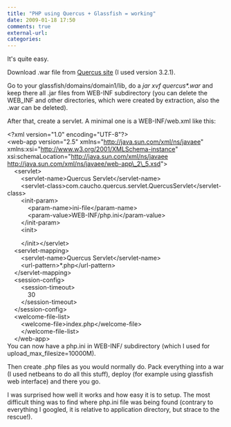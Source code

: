 ```yaml
---
title: "PHP using Quercus + Glassfish = working"
date: 2009-01-18 17:50
comments: true
external-url:
categories:
---
```

It's quite easy.  
  
Download .war file from [Quercus site][1] (I used version 3.2.1).  
  
Go to your glassfish/domains/domain1/lib, do a _jar xvf quercus\*.war_ and keep there all .jar files from WEB-INF subdirectory (you can delete the WEB\_INF and other directories, which were created by extraction, also the .war can be deleted).  
  
After that, create a servlet. A minimal one is a WEB-INF/web.xml like this:  
  
&lt;?xml version="1.0" encoding="UTF-8"?&gt;  
&lt;web-app version="2.5" xmlns="http://java.sun.com/xml/ns/javaee" xmlns:xsi="http://www.w3.org/2001/XMLSchema-instance" xsi:schemaLocation="http://java.sun.com/xml/ns/javaee http://java.sun.com/xml/ns/javaee/web-app\_2\_5.xsd"&gt;  
    &lt;servlet&gt;  
        &lt;servlet-name&gt;Quercus Servlet&lt;/servlet-name&gt;  
        &lt;servlet-class&gt;com.caucho.quercus.servlet.QuercusServlet&lt;/servlet-class&gt;  
        &lt;init-param&gt;  
            &lt;param-name&gt;ini-file&lt;/param-name&gt;  
            &lt;param-value&gt;WEB-INF/php.ini&lt;/param-value&gt;  
        &lt;/init-param&gt;  
        &lt;init&gt;  
  
        &lt;/init&gt;&lt;/servlet&gt;  
    &lt;servlet-mapping&gt;  
        &lt;servlet-name&gt;Quercus Servlet&lt;/servlet-name&gt;  
        &lt;url-pattern&gt;\*.php&lt;/url-pattern&gt;  
    &lt;/servlet-mapping&gt;  
    &lt;session-config&gt;  
        &lt;session-timeout&gt;  
            30  
        &lt;/session-timeout&gt;  
    &lt;/session-config&gt;  
    &lt;welcome-file-list&gt;  
        &lt;welcome-file&gt;index.php&lt;/welcome-file&gt;  
        &lt;/welcome-file-list&gt;  
    &lt;/web-app&gt;  
 You can now have a php.ini in WEB-INF/ subdirectory (which I used for upload\_max\_filesize=10000M).  
  
Then create .php files as you would normally do. Pack everything into a war (I used netbeans to do all this stuff), deploy (for example using glassfish web interface) and there you go.  
  
I was surprised how well it works and how easy it is to setup. The most difficult thing was to find where php.ini file was being found (contrary to everything I googled, it is relative to application directory, but strace to the rescue!).  


  [1]: http://quercus.caucho.com/
